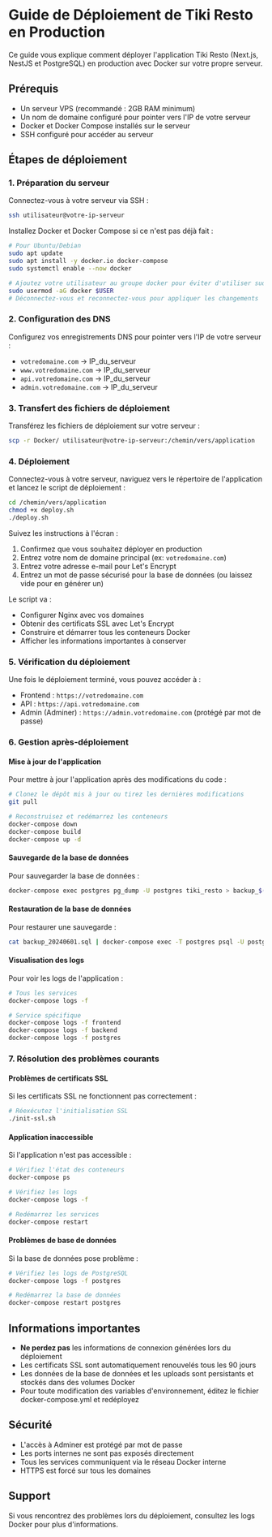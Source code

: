 # Guide de Déploiement de Tiki Resto en Production

Ce guide vous explique comment déployer l'application Tiki Resto (Next.js, NestJS et PostgreSQL) en production avec Docker sur votre propre serveur.

## Prérequis

- Un serveur VPS (recommandé : 2GB RAM minimum)
- Un nom de domaine configuré pour pointer vers l'IP de votre serveur
- Docker et Docker Compose installés sur le serveur
- SSH configuré pour accéder au serveur

## Étapes de déploiement

### 1. Préparation du serveur

Connectez-vous à votre serveur via SSH :

```bash
ssh utilisateur@votre-ip-serveur
```

Installez Docker et Docker Compose si ce n'est pas déjà fait :

```bash
# Pour Ubuntu/Debian
sudo apt update
sudo apt install -y docker.io docker-compose
sudo systemctl enable --now docker

# Ajoutez votre utilisateur au groupe docker pour éviter d'utiliser sudo
sudo usermod -aG docker $USER
# Déconnectez-vous et reconnectez-vous pour appliquer les changements
```

### 2. Configuration des DNS

Configurez vos enregistrements DNS pour pointer vers l'IP de votre serveur :

- `votredomaine.com` → IP_du_serveur
- `www.votredomaine.com` → IP_du_serveur
- `api.votredomaine.com` → IP_du_serveur
- `admin.votredomaine.com` → IP_du_serveur

### 3. Transfert des fichiers de déploiement

Transférez les fichiers de déploiement sur votre serveur :

```bash
scp -r Docker/ utilisateur@votre-ip-serveur:/chemin/vers/application
```

### 4. Déploiement

Connectez-vous à votre serveur, naviguez vers le répertoire de l'application et lancez le script de déploiement :

```bash
cd /chemin/vers/application
chmod +x deploy.sh
./deploy.sh
```

Suivez les instructions à l'écran :
1. Confirmez que vous souhaitez déployer en production
2. Entrez votre nom de domaine principal (ex: `votredomaine.com`)
3. Entrez votre adresse e-mail pour Let's Encrypt
4. Entrez un mot de passe sécurisé pour la base de données (ou laissez vide pour en générer un)

Le script va :
- Configurer Nginx avec vos domaines
- Obtenir des certificats SSL avec Let's Encrypt
- Construire et démarrer tous les conteneurs Docker
- Afficher les informations importantes à conserver

### 5. Vérification du déploiement

Une fois le déploiement terminé, vous pouvez accéder à :
- Frontend : `https://votredomaine.com`
- API : `https://api.votredomaine.com`
- Admin (Adminer) : `https://admin.votredomaine.com` (protégé par mot de passe)

### 6. Gestion après-déploiement

#### Mise à jour de l'application

Pour mettre à jour l'application après des modifications du code :

```bash
# Clonez le dépôt mis à jour ou tirez les dernières modifications
git pull

# Reconstruisez et redémarrez les conteneurs
docker-compose down
docker-compose build
docker-compose up -d
```

#### Sauvegarde de la base de données

Pour sauvegarder la base de données :

```bash
docker-compose exec postgres pg_dump -U postgres tiki_resto > backup_$(date +%Y%m%d).sql
```

#### Restauration de la base de données

Pour restaurer une sauvegarde :

```bash
cat backup_20240601.sql | docker-compose exec -T postgres psql -U postgres tiki_resto
```

#### Visualisation des logs

Pour voir les logs de l'application :

```bash
# Tous les services
docker-compose logs -f

# Service spécifique
docker-compose logs -f frontend
docker-compose logs -f backend
docker-compose logs -f postgres
```

### 7. Résolution des problèmes courants

#### Problèmes de certificats SSL

Si les certificats SSL ne fonctionnent pas correctement :

```bash
# Réexécutez l'initialisation SSL
./init-ssl.sh
```

#### Application inaccessible

Si l'application n'est pas accessible :

```bash
# Vérifiez l'état des conteneurs
docker-compose ps

# Vérifiez les logs
docker-compose logs -f

# Redémarrez les services
docker-compose restart
```

#### Problèmes de base de données

Si la base de données pose problème :

```bash
# Vérifiez les logs de PostgreSQL
docker-compose logs -f postgres

# Redémarrez la base de données
docker-compose restart postgres
```

## Informations importantes

- **Ne perdez pas** les informations de connexion générées lors du déploiement
- Les certificats SSL sont automatiquement renouvelés tous les 90 jours
- Les données de la base de données et les uploads sont persistants et stockés dans des volumes Docker
- Pour toute modification des variables d'environnement, éditez le fichier docker-compose.yml et redéployez

## Sécurité

- L'accès à Adminer est protégé par mot de passe
- Les ports internes ne sont pas exposés directement
- Tous les services communiquent via le réseau Docker interne
- HTTPS est forcé sur tous les domaines

## Support

Si vous rencontrez des problèmes lors du déploiement, consultez les logs Docker pour plus d'informations. 